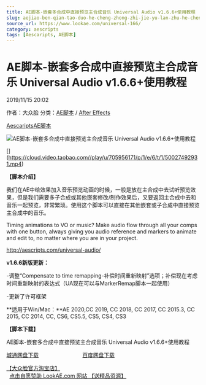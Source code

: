 ```yaml
---
title: AE脚本-嵌套多合成中直接预览主合成音乐 Universal Audio v1.6.6+使用教程
slug: aejiao-ben-qian-tao-duo-he-cheng-zhong-zhi-jie-yu-lan-zhu-he-cheng-yin-le-universal-audio-v1-6-6-shi-yong-jiao-cheng
source_url: https://www.lookae.com/universal-166/
category: aescripts
tags: [Aescaripts, AE脚本]
---
```

# AE脚本-嵌套多合成中直接预览主合成音乐 Universal Audio v1.6.6+使用教程

2019/11/15 20:02

作者：大众脸
分类：[AE脚本](https://www.lookae.com/after-effects/aescripts/) / [After Effects](https://www.lookae.com/after-effects/)

[Aescaripts](https://www.lookae.com/tag/aescaripts/)[AE脚本](https://www.lookae.com/tag/ae%e8%84%9a%e6%9c%ac/)

![AE脚本-嵌套多合成中直接预览主合成音乐 Universal Audio v1.6.6+使用教程](https://www.lookae.com/wp-content/uploads/2019/04/Universal-Audio.jpg "AE脚本-嵌套多合成中直接预览主合成音乐 Universal Audio v1.6.6+使用教程-LookAE.com")

[﻿[﻿]("https://cloud.video.taobao.com//play/u/705956171/p/1/e/6/t/1/50027492931.mp4)](https://cloud.video.taobao.com//play/u/705956171/p/1/e/6/t/1/50027492931.mp4)

**【脚本介绍】**

我们在AE中给效果加入音乐预览动画的时候，一般是放在主合成中去试听预览效果，但是我们需要多子合成或其他嵌套修改/制作效果后，又要返回主合成中去和音乐一起预览，非常繁琐。使用这个脚本可以直接在其他嵌套或子合成中直接预览主合成中的音乐。

Timing animations to VO or music? Make audio flow through all your comps with one button, always giving you audio reference and markers to animate and edit to, no matter where you are in your project.

http://aescripts.com/universal-audio/

**v1.6.6新版更新：**

-调整“Compensate to time remapping-补偿时间重新映射”选项；补偿现在考虑时间重新映射的表达式（UA现在可以与MarkerRemap脚本一起使用）

-更新了许可框架

**适用于Win/Mac：**AE 2020,CC 2019, CC 2018, CC 2017, CC 2015.3, CC 2015, CC 2014, CC, CS6, CS5.5, CS5, CS4, CS3

**【脚本下载】**

AE脚本-嵌套多合成中直接预览主合成音乐 Universal Audio v1.6.6+使用教程

[城通网盘下载](https://tc5.us/file/680462-407911537)                             [百度网盘下载](https://pan.baidu.com/s/1VIMEytdZFLxXlKdup-6obg)

[【大众脸官方淘宝店】](https://lookae.taobao.com/)                [点击自愿赞助 LookAE.com 网站 【送精品资源】](https://www.lookae.com/sponsor/)
